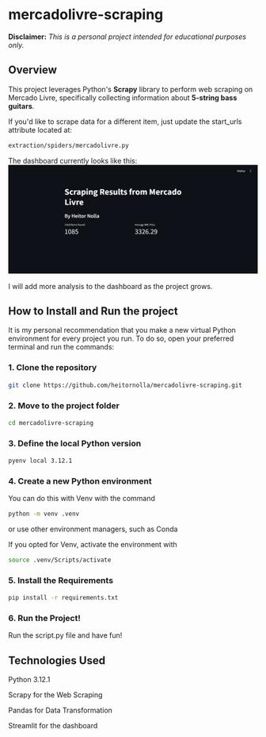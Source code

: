# mercadolivre-scraping

**Disclaimer:**
_This is a personal project intended for educational purposes only._

## Overview

This project leverages Python's **Scrapy** library to perform web scraping on Mercado Livre, specifically collecting information about **5-string bass guitars**.

If you'd like to scrape data for a different item, just update the start_urls attribute located at:

```bash
extraction/spiders/mercadolivre.py
```
The dashboard currently looks like this:
!['Screenshot of the dashboard'](assets/screenshot.png)

I will add more analysis to the dashboard as the project grows.

## How to Install and Run the project

It is my personal recommendation that you make a new virtual Python environment for every project you run. To do so, open your preferred terminal and run the commands:

### 1. Clone the repository

```bash
git clone https://github.com/heitornolla/mercadolivre-scraping.git
```

### 2. Move to the project folder

```bash
cd mercadolivre-scraping
```

### 3. Define the local Python version

```bash
pyenv local 3.12.1
```

### 4. Create a new Python environment

You can do this with Venv with the command

```bash
python -m venv .venv
```

or use other environment managers, such as Conda

If you opted for Venv, activate the environment with

```bash
source .venv/Scripts/activate
```

### 5. Install the Requirements

```bash
pip install -r requirements.txt
```

### 6. Run the Project!

Run the script.py file and have fun!

## Technologies Used

Python 3.12.1

Scrapy for the Web Scraping

Pandas for Data Transformation

Streamlit for the dashboard
